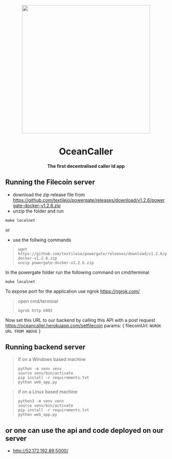 <p align="center"><img src="https://user-images.githubusercontent.com/42104907/104137450-be83c680-53c2-11eb-8947-faf4c202e983.png" align="center" width="400"></p>
<h1 align="center">OceanCaller</h1>
<h4 align="center">The first decentralised caller Id app</h4>

## Running the Filecoin server

- download the zip release file from https://github.com/textileio/powergate/releases/download/v1.2.6/powergate-docker-v1.2.6.zip
- unzip the folder and run 
```
make localnet
```
or 
- use the follwing commands
> ```
> wget https://github.com/textileio/powergate/releases/download/v1.2.6/powergate-docker-v1.2.6.zip
> unzip powergate-docker-v1.2.6.zip
> ```
In the powergate folder run the following command on cmd/terminal
```
make localnet
```
To expose port for the application use ngrok https://ngrok.com/
> open cmd/terminal
> ```
> ngrok http 6002
> ```
Now set this URL to our backend by calling this API with a post request
https://oceancaller.herokuapp.com/setfilecoin
params: 
{
  filecoinUrl: `NGROK URL FROM ABOVE`
}

## Running backend server

> if on a Windows based machine
> ```
> python -m venv venv
> source venv/bin/activate
> pip install -r requirements.txt
> python web_app.py
> ```

> if on a Linux based machine
> ```
> python3 -m venv venv
> source venv/bin/activate
> pip install -r requirements.txt
> python web_app.py
> ```

## or one can use the api and code deployed on our server
* http://52.172.192.89:5000/

